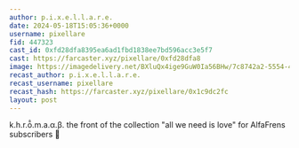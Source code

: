 ```yaml
---
author: p.i.x.e.l.l.a.r.e.
date: 2024-05-18T15:05:36+0000
username: pixellare
fid: 447323
cast_id: 0xfd28dfa8395ea6ad1fbd1838ee7bd596acc3e5f7
cast: https://farcaster.xyz/pixellare/0xfd28dfa8
image: https://imagedelivery.net/BXluQx4ige9GuW0Ia56BHw/7c8742a2-5554-4f25-84d2-272776236b00/original
recast_author: p.i.x.e.l.l.a.r.e.
recast_username: pixellare
recast_hash: https://farcaster.xyz/pixellare/0x1c9dc2fc
layout: post
---
```


k.h.r.ō̂.m.a.α.β.
the front of the collection
"all we need is love"
for AlfaFrens subscribers
💚

<img src='https://imagedelivery.net/BXluQx4ige9GuW0Ia56BHw/7c8742a2-5554-4f25-84d2-272776236b00/original' alt='' referrerpolicy='no-referrer'/>
